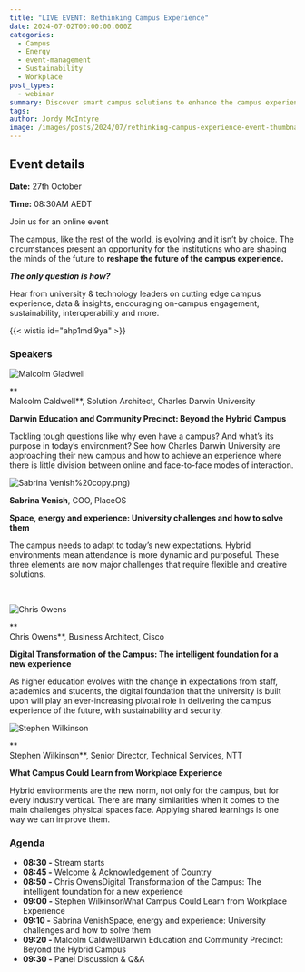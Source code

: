 ```yaml
---
title: "LIVE EVENT: Rethinking Campus Experience"
date: 2024-07-02T00:00:00.000Z
categories:
  - Campus
  - Energy
  - event-management
  - Sustainability
  - Workplace
post_types:
  - webinar
summary: Discover smart campus solutions to enhance the campus experience. Learn how a campus app can streamline operations and improve student engagement.
tags:
author: Jordy McIntyre
image: /images/posts/2024/07/rethinking-campus-experience-event-thumbnail9x16.jpg
---
```

Event details
-------------

**Date:** 27th October

**Time:** 08:30AM AEDT

Join us for an online event

The campus, like the rest of the world, is evolving and it isn’t by choice. The circumstances present an opportunity for the institutions who are shaping the minds of the future to **reshape the future of the campus experience.**

**_The only question is how?_**

Hear from university & technology leaders on cutting edge campus experience, data & insights, encouraging on-campus engagement, sustainability, interoperability and more.

{{< wistia id="ahp1mdi9ya" >}}

### Speakers

![Malcolm Gladwell](/images/posts/2024/07/malcolm.png)

**  
Malcolm Caldwell**, Solution Architect, Charles Darwin University

**Darwin Education and Community Precinct: Beyond the Hybrid Campus**

Tackling tough questions like why even have a campus? And what’s its purpose in today’s environment? See how Charles Darwin University are approaching their new campus and how to achieve an experience where there is little division between online and face-to-face modes of interaction.

![Sabrina Venish](/images/posts/2024/07/sabrina-1)%20copy.png)

**Sabrina Venish**, COO, PlaceOS

**Space, energy and experience: University challenges and how to solve them**

The campus needs to adapt to today’s new expectations. Hybrid environments mean attendance is more dynamic and purposeful. These three elements are now major challenges that require flexible and creative solutions.

‍

![Chris Owens](/images/posts/2024/07/chris-owens-2-copy.png)

**  
Chris Owens**, Business Architect, Cisco

**Digital Transformation of the Campus: The intelligent foundation for a new experience**

As higher education evolves with the change in expectations from staff, academics and students, the digital foundation that the university is built upon will play an ever-increasing pivotal role in delivering the campus experience of the future, with sustainability and security.

![Stephen Wilkinson](/images/posts/2024/07/stephen.png)

**  
Stephen Wilkinson**, Senior Director, Technical Services, NTT

**What Campus Could Learn from Workplace Experience**

Hybrid environments are the new norm, not only for the campus, but for every industry vertical. There are many similarities when it comes to the main challenges physical spaces face. Applying shared learnings is one way we can improve them.

### Agenda

*   **08:30 -** Stream starts
*   **08:45 -** Welcome & Acknowledgement of Country
*   **08:50 -** Chris OwensDigital Transformation of the Campus: The intelligent foundation for a new experience
*   **09:00 -** Stephen WilkinsonWhat Campus Could Learn from Workplace Experience
*   **09:10 -** Sabrina VenishSpace, energy and experience: University challenges and how to solve them
*   **09:20 -** Malcolm CaldwellDarwin Education and Community Precinct: Beyond the Hybrid Campus
*   **09:30 -** Panel Discussion & Q&A

‍
